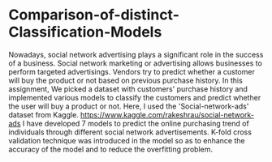 # Comparison-of-distinct-Classification-Models
Nowadays, social network advertising plays a significant role in the success of a business. Social network marketing or advertising allows businesses to perform targeted advertisings. Vendors try to predict whether a customer will buy the product or not based on previous purchase history. In this assignment, We picked a dataset with customers' purchase history and implemented various models to classify the customers and predict whether the user will buy a product or not. Here, I used the 'Social-network-ads' dataset from Kaggle. 
https://www.kaggle.com/rakeshrau/social-network-ads
I have developed 7 models to predict the online purchasing trend of individuals through different social network advertisements.  K-fold cross validation technique was introduced in the model so as to enhance the accuracy of the model and to reduce the overfitting problem.
